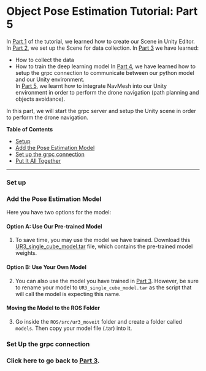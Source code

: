 # Object Pose Estimation Tutorial: Part 5


In [Part 1](1_create_unity_project_with_unity_packages.md) of the tutorial, we learned how to create our Scene in Unity Editor. In [Part 2](2_set_up_the_scene_for_data_collection.md), we set up the Scene for data collection.
In [Part 3](3_data_collection_model_training.md) we have learned: 
* How to collect the data 
* How to train the deep learning model
In [Part 4](4_setup_grpc_connection.md), we have learned how to setup the grpc connection to communicate between our python model and our Unity environment.   
In [Part 5](5_navigation_with_navmesh.md), we learnt how to integrate NavMesh into our Unity environment in order to perform the drone navigation (path planning and objects avoidance).

In this part, we will start the grpc server and setup the Unity scene in order to perform the drone navigation. 


**Table of Contents**
  - [Setup](#setup)
  - [Add the Pose Estimation Model](#step-2)
  - [Set up the grpc connection](#step-3)
  - [Put It All Together](#step-4)

---

### <a name="setup">Set up</a>

### <a name="step-2">Add the Pose Estimation Model</a>

Here you have two options for the model:

#### Option A: Use Our Pre-trained Model

1. To save time, you may use the model we have trained. Download this [UR3_single_cube_model.tar](https://github.com/Unity-Technologies/Robotics-Object-Pose-Estimation/releases/download/v0.0.1/UR3_single_cube_model.tar) file, which contains the pre-trained model weights.

#### Option B: Use Your Own Model

2. You can also use the model you have trained in [Part 3](3_data_collection_model_training.md). However, be sure to rename your model to `UR3_single_cube_model.tar` as the script that will call the model is expecting this name.

#### Moving the Model to the ROS Folder

3. Go inside the `ROS/src/ur3_moveit` folder and create a folder called `models`. Then copy your model file (.tar) into it.

### <a name="step-3">Set Up the grpc connection</a>


### Click here to go back to [Part 3](3_data_collection_model_training.md).

